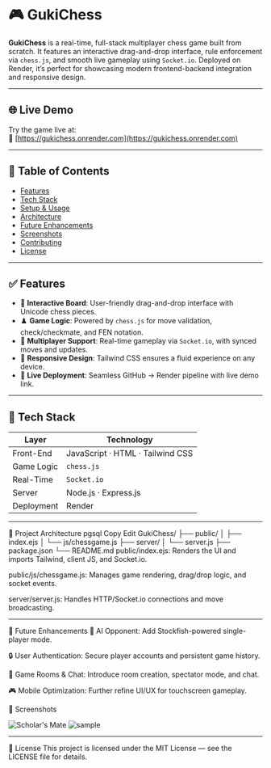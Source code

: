 # 🎮 GukiChess

**GukiChess** is a real-time, full-stack multiplayer chess game built from scratch. It features an interactive drag-and-drop interface, rule enforcement via `chess.js`, and smooth live gameplay using `Socket.io`. Deployed on Render, it’s perfect for showcasing modern frontend-backend integration and responsive design.

---

## 🌐 Live Demo

Try the game live at:  
🔗 [https://gukichess.onrender.com](https://gukichess.onrender.com)

---

## 📘 Table of Contents

- [Features](#features)  
- [Tech Stack](#tech-stack)  
- [Setup & Usage](#setup--usage)  
- [Architecture](#architecture)  
- [Future Enhancements](#future-enhancements)  
- [Screenshots](#screenshots)  
- [Contributing](#contributing)  
- [License](#license)

---

## ✅ Features

- 🧠 **Interactive Board**: User-friendly drag-and-drop interface with Unicode chess pieces.  
- ♟️ **Game Logic**: Powered by `chess.js` for move validation, check/checkmate, and FEN notation.  
- 🤝 **Multiplayer Support**: Real-time gameplay via `Socket.io`, with synced moves and updates.  
- 📱 **Responsive Design**: Tailwind CSS ensures a fluid experience on any device.  
- 🚀 **Live Deployment**: Seamless GitHub → Render pipeline with live demo link.

---

## 🧰 Tech Stack

| Layer         | Technology                     |
|--------------|-------------------------------|
| Front-End     | JavaScript · HTML · Tailwind CSS |
| Game Logic    | `chess.js`                   |
| Real-Time     | `Socket.io`                  |
| Server        | Node.js · Express.js         |
| Deployment    | Render                       |

---

🧩 Project Architecture
pgsql
Copy
Edit
GukiChess/
├── public/
│   ├── index.ejs
│   └── js/chessgame.js
├── server/
│   └── server.js
├── package.json
└── README.md
public/index.ejs: Renders the UI and imports Tailwind, client JS, and Socket.io.

public/js/chessgame.js: Manages game rendering, drag/drop logic, and socket events.

server/server.js: Handles HTTP/Socket.io connections and move broadcasting.

---

🎯 Future Enhancements
🤖 AI Opponent: Add Stockfish-powered single-player mode.

🔒 User Authentication: Secure player accounts and persistent game history.

🧩 Game Rooms & Chat: Introduce room creation, spectator mode, and chat.

🎮 Mobile Optimization: Further refine UI/UX for touchscreen gameplay.

📸 Screenshots

![Scholar's Mate](https://github.com/user-attachments/assets/e7aa8af6-5417-431c-b6b1-55eb74de0a5c)
![sample](https://github.com/user-attachments/assets/1e6c4d47-27ff-43e7-89be-f11d8530b6c0)

---

📄 License
This project is licensed under the MIT License — see the LICENSE file for details.
